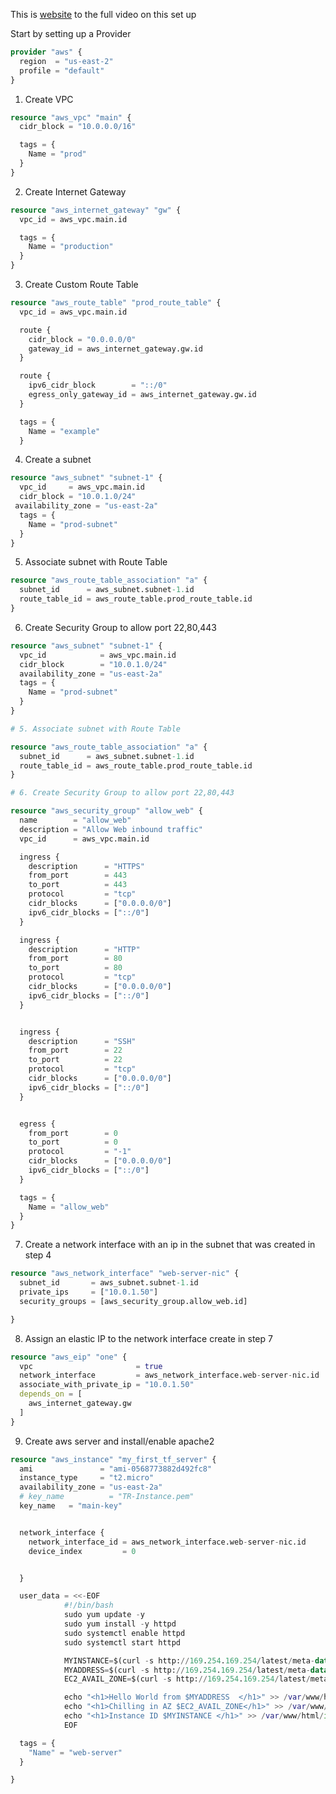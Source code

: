 

This is  [website](https://www.youtube.com/watch?v=SLB_c_ayRMo&ab_channel=freeCodeCamp.org) to the full video on this set up



Start by setting up a Provider 

```terraform
provider "aws" {
  region  = "us-east-2"
  profile = "default"
}
```

1. Create VPC

```terraform
resource "aws_vpc" "main" {
  cidr_block = "10.0.0.0/16"

  tags = {
    Name = "prod"
  }
}
```

2. Create Internet Gateway
```terraform
resource "aws_internet_gateway" "gw" {
  vpc_id = aws_vpc.main.id

  tags = {
    Name = "production"
  }
}
```

3. Create Custom Route Table

```terraform
resource "aws_route_table" "prod_route_table" {
  vpc_id = aws_vpc.main.id

  route {
    cidr_block = "0.0.0.0/0"
    gateway_id = aws_internet_gateway.gw.id
  }

  route {
    ipv6_cidr_block        = "::/0"
    egress_only_gateway_id = aws_internet_gateway.gw.id
  }

  tags = {
    Name = "example"
  }
```
4. Create a subnet
```terraform
resource "aws_subnet" "subnet-1" {
  vpc_id     = aws_vpc.main.id
  cidr_block = "10.0.1.0/24"
 availability_zone = "us-east-2a"
  tags = {
    Name = "prod-subnet"
  }
}
```

5. Associate subnet with Route Table

```terraform
resource "aws_route_table_association" "a" {
  subnet_id      = aws_subnet.subnet-1.id
  route_table_id = aws_route_table.prod_route_table.id
}
```

6. Create Security Group to allow port 22,80,443

```terraform
resource "aws_subnet" "subnet-1" {
  vpc_id            = aws_vpc.main.id
  cidr_block        = "10.0.1.0/24"
  availability_zone = "us-east-2a"
  tags = {
    Name = "prod-subnet"
  }
}

# 5. Associate subnet with Route Table

resource "aws_route_table_association" "a" {
  subnet_id      = aws_subnet.subnet-1.id
  route_table_id = aws_route_table.prod_route_table.id
}

# 6. Create Security Group to allow port 22,80,443

resource "aws_security_group" "allow_web" {
  name        = "allow_web"
  description = "Allow Web inbound traffic"
  vpc_id      = aws_vpc.main.id

  ingress {
    description      = "HTTPS"
    from_port        = 443
    to_port          = 443
    protocol         = "tcp"
    cidr_blocks      = ["0.0.0.0/0"]
    ipv6_cidr_blocks = ["::/0"]
  }

  ingress {
    description      = "HTTP"
    from_port        = 80
    to_port          = 80
    protocol         = "tcp"
    cidr_blocks      = ["0.0.0.0/0"]
    ipv6_cidr_blocks = ["::/0"]
  }


  ingress {
    description      = "SSH"
    from_port        = 22
    to_port          = 22
    protocol         = "tcp"
    cidr_blocks      = ["0.0.0.0/0"]
    ipv6_cidr_blocks = ["::/0"]
  }


  egress {
    from_port        = 0
    to_port          = 0
    protocol         = "-1"
    cidr_blocks      = ["0.0.0.0/0"]
    ipv6_cidr_blocks = ["::/0"]
  }

  tags = {
    Name = "allow_web"
  }
}
```

7. Create a network interface with an ip in the subnet that was created in step 4

```terraform
resource "aws_network_interface" "web-server-nic" {
  subnet_id       = aws_subnet.subnet-1.id
  private_ips     = ["10.0.1.50"]
  security_groups = [aws_security_group.allow_web.id]

}
```

8. Assign an elastic IP to the network interface create in step 7

```terraform
resource "aws_eip" "one" {
  vpc                       = true
  network_interface         = aws_network_interface.web-server-nic.id
  associate_with_private_ip = "10.0.1.50"
  depends_on = [
    aws_internet_gateway.gw
  ]
}
```

9. Create aws server and install/enable apache2

```terraform
resource "aws_instance" "my_first_tf_server" {
  ami               = "ami-0568773882d492fc8"
  instance_type     = "t2.micro"
  availability_zone = "us-east-2a"
  # key_name          = "TR-Instance.pem"
  key_name   = "main-key"


  network_interface {
    network_interface_id = aws_network_interface.web-server-nic.id
    device_index         = 0


  }

  user_data = <<-EOF
            #!/bin/bash
            sudo yum update -y
            sudo yum install -y httpd
            sudo systemctl enable httpd
            sudo systemctl start httpd

            MYINSTANCE=$(curl -s http://169.254.169.254/latest/meta-data/instance-id)
            MYADDRESS=$(curl -s http://169.254.169.254/latest/meta-data/public-ipv4)
            EC2_AVAIL_ZONE=$(curl -s http://169.254.169.254/latest/meta-data/placement/availability-zone)

            echo "<h1>Hello World from $MYADDRESS  </h1>" >> /var/www/html/index.html
            echo "<h1>Chilling in AZ $EC2_AVAIL_ZONE</h1>" >> /var/www/html/index.html
            echo "<h1>Instance ID $MYINSTANCE </h1>" >> /var/www/html/index.html
            EOF

  tags = {
    "Name" = "web-server"
  }

}
```